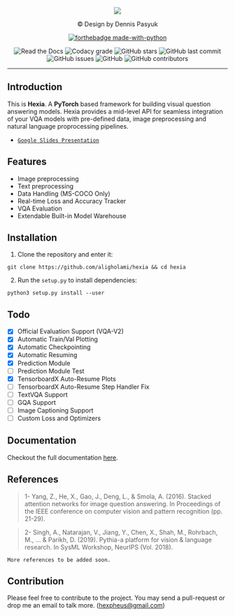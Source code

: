 <div align="center">
  <img src="http://uupload.ir/files/xu2_hexia.png">
  <p> © Design by Dennis Pasyuk </p>

  [![forthebadge made-with-python](http://ForTheBadge.com/images/badges/made-with-python.svg)](https://www.python.org/)

  <img alt="Read the Docs" src="https://img.shields.io/readthedocs/hexiadocs.svg?label=Hexia%20Documentation&style=for-the-badge">
  <img alt="Codacy grade" src="https://img.shields.io/codacy/grade/62aaec49f9294a46a74c65dacf599a37.svg?color=2196F3&label=CODE%20QUALITY%20GRADE&style=for-the-badge">
  <img alt="GitHub stars" src="https://img.shields.io/github/stars/aligholami/hexia.svg?color=009688&style=for-the-badge">
  <img alt="GitHub last commit" src="https://img.shields.io/github/last-commit/aligholami/hexia.svg?style=for-the-badge">
  <img alt="GitHub issues" src="https://img.shields.io/github/issues-raw/aligholami/hexia.svg?style=for-the-badge">
  <img alt="GitHub" src="https://img.shields.io/github/license/aligholami/hexia.svg?color=%23F44336&style=for-the-badge">
  <img alt="GitHub contributors" src="https://img.shields.io/github/contributors/aligholami/hexia.svg?color=%23673AB7&style=for-the-badge">
</div>

----

## Introduction
This is **Hexia**. A **PyTorch** based framework for building visual question answering models. Hexia provides a mid-level API for seamless integration of your VQA models with pre-defined data, image preprocessing and natural language proprocessing pipelines.

* [`Google Slides Presentation`](https://docs.google.com/presentation/d/1KDJXSKvaUnXSl-MPtChKlgBlON9EtN3T7Oqzr0DUI5Q/edit?usp=sharing)

## Features
*   Image preprocessing
*   Text preprocessing
*   Data Handling (MS-COCO Only)
*   Real-time Loss and Accuracy Tracker
*   VQA Evaluation
*   Extendable Built-in Model Warehouse

## Installation

1. Clone the repository and enter it:

```
git clone https://github.com/aligholami/hexia && cd hexia
```

2. Run the `setup.py` to install dependencies:

```
python3 setup.py install --user
```

## Todo
- [x] Official Evaluation Support (VQA-V2)
- [x] Automatic Train/Val Plotting
- [x] Automatic Checkpointing
- [x] Automatic Resuming
- [x] Prediction Module
- [ ] Prediction Module Test
- [x] TensorboardX Auto-Resume Plots
- [ ] TensorboardX Auto-Resume Step Handler Fix
- [ ] TextVQA Support
- [ ] GQA Support
- [ ] Image Captioning Support
- [ ] Custom Loss and Optimizers

## Documentation
Checkout the full documentation [here](hexiadocs.readthedocs.io).

## References

<blockquote>1- Yang, Z., He, X., Gao, J., Deng, L., & Smola, A. (2016). Stacked attention networks for image question answering. In Proceedings of the IEEE conference on computer vision and pattern recognition (pp. 21-29). </blockquote>

<blockquote>2- Singh, A., Natarajan, V., Jiang, Y., Chen, X., Shah, M., Rohrbach, M., ... & Parikh, D. (2019). Pythia-a platform for vision & language research. In SysML Workshop, NeurIPS (Vol. 2018). </blockquote>

` More references to be added soon. `

## Contribution
Please feel free to contribute to the project. You may send a pull-request or drop me an email to talk more. ([hexpheus@gmail.com](hexpheus@gmail.com))
